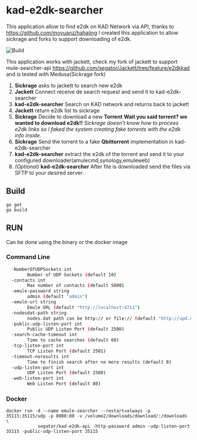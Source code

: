 # kad-e2dk-searcher
This application allow to find e2dk on KAD Network via API, thanks to https://github.com/moyuanz/hahajing
I created this application to allow sickrage and forks to support downloading of e2dk.

![Build](https://github.com/segator/mule-searcher-api/workflows/Build/badge.svg)

This application works with jackett, check my fork of jackett to support mule-searcher-api
https://github.com/segator/Jackett/tree/feature/e2dkkad
and is tested with Medusa(Sickrage fork)

1. **Sickrage** asks to jackett to search new e2dk
2. **Jackett** Connect receive de search request and send it to kad-e2dk-searcher
3. **kad-e2dk-searcher** Search on KAD network and returns back to jackett
4. **Jackett** return e2dk list to sickrage
5. **Sickrage** Decide to download a new **Torrent** **Wait you said torrent? we wanted to download e2dk!!** *Sickrage doesn't know how to procees e2dk links so I faked the system creating fake torrents with the e2dk info inside.*
6. **Sickrage** Send the torrent to a fake **Qbittorrent** implementation in kad-e2dk-searcher
7. **kad-e2dk-searcher** extract the e2dk of the torrent and send it to your configured downloader(amulecmd,synology,emuleweb) 
8. *(Optional)* **kad-e2dk-searcher** After file is downloaded send the files via SFTP to your desired server.  

## Build
```
go get
go build
```

## RUN
Can be done using the binary or the docker image 

### Command Line
```bash
  -NumberOfUDPSockets int
    	Number of UDP Sockets (default 10)
  -contacts int
    	Max number of contacts (default 5000)
  -emule-password string
    	admin (default "admin")
  -emule-url string
    	Emule URL (default "http://localhost:4711")
  -nodesdat-path string
    	nodes.dat path can be http:// or file:// (default "http://upd.emule-security.org/nodes.dat")
  -public-udp-listen-port int
    	Public UDP Listen Port (default 2500)
  -search-cache-timeout int
    	Time to cache searches (default 60)
  -tcp-listen-port int
    	TCP Listen Port (default 2501)
  -timeout-noresults int
    	Time to finish search after no more results (default 8)
  -udp-listen-port int
    	UDP Listen Port (default 2500)
  -web-listen-port int
    	Web Listen Port (default 80)
```

### Docker
```
docker run -d --name emule-searcher --restart=always -p 35115:35115/udp -p 8080:80 -v /volume2/downloads/download/:/downloads \
            segator/kad-e2dk-api -http-password admin -udp-listen-port 35115 -public-udp-listen-port 35115
```